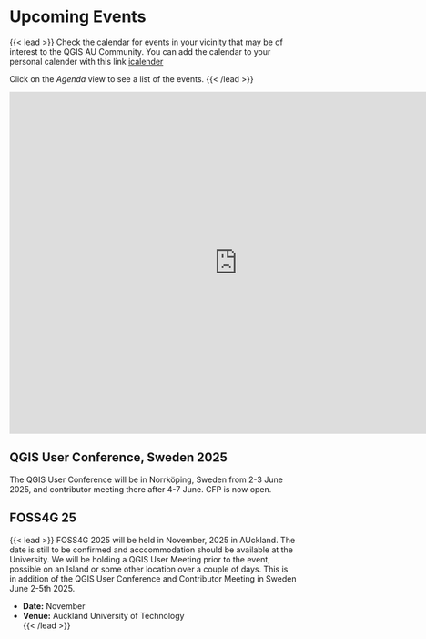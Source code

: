 # Upcoming Events

{{< lead >}}
Check the calendar for events in your vicinity that may be of interest to the QGIS AU Community. 
You can add the calendar to your personal calender with this link [icalender](https://calendar.google.com/calendar/u/1?cid=Y181NGQ3ZDdiNzA5OTZjZWVhZjVlZDhjODc5NDBlY2I5NjZjNzg2NDI2MzhhYjRmNTE3NTliZTQ4YWZkZTM4ZmQ2QGdyb3VwLmNhbGVuZGFyLmdvb2dsZS5jb20)

Click on the *Agenda* view to see a list of the events.
{{< /lead >}}

<iframe src="https://calendar.google.com/calendar/embed?src=c_54d7d7b70996ceeaf5ed8c87940ecb966c78642638ab4f51759be48afde38fd6%40group.calendar.google.com&ctz=Australia%2FBrisbane" style="border: 0" width="800" height="600" frameborder="0" scrolling="no"></iframe>

## QGIS User Conference, Sweden 2025
The QGIS User Conference will be in Norrköping, Sweden from 2-3 June 2025, and contributor meeting there after 4-7 June.
CFP is now open.  

## FOSS4G 25
{{< lead >}}
FOSS4G 2025 will be held in November, 2025 in AUckland. The date is still to be confirmed and acccommodation should be available at the University. We will be holding a QGIS User Meeting prior to the event, possible on an Island or some other location over a couple of days. This is in addition of the QGIS User Conference and Contributor Meeting in Sweden June 2-5th 2025.

- **Date:** November  
- **Venue:** Auckland University of Technology  
{{< /lead >}}
